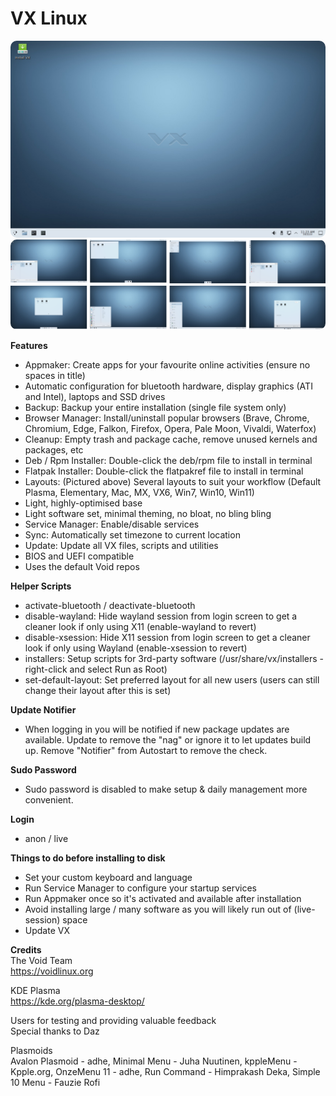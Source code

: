# VX Linux
<img src="https://github.com/VX-Linux/main/blob/main/vx-6.0.jpg" style="width:960px;border-radius:10px!important;">
<img src="https://github.com/VX-Linux/main/blob/main/vx-layouts.png" style="width:960px;border-radius:10px!important;">

**Features**
- Appmaker: Create apps for your favourite online activities (ensure no spaces in title)
- Automatic configuration for bluetooth hardware, display graphics (ATI and Intel), laptops and SSD drives
- Backup: Backup your entire installation (single file system only)
- Browser Manager: Install/uninstall popular browsers (Brave, Chrome, Chromium, Edge, Falkon, Firefox, Opera, Pale Moon, Vivaldi, Waterfox)
- Cleanup: Empty trash and package cache, remove unused kernels and packages, etc
- Deb / Rpm Installer: Double-click the deb/rpm file to install in terminal
- Flatpak Installer: Double-click the flatpakref file to install in terminal
- Layouts: (Pictured above) Several layouts to suit your workflow (Default Plasma, Elementary, Mac, MX, VX6, Win7, Win10, Win11)
- Light, highly-optimised base
- Light software set, minimal theming, no bloat, no bling bling
- Service Manager: Enable/disable services
- Sync: Automatically set timezone to current location
- Update: Update all VX files, scripts and utilities
- BIOS and UEFI compatible
- Uses the default Void repos

**Helper Scripts**
- activate-bluetooth / deactivate-bluetooth
- disable-wayland: Hide wayland session from login screen to get a cleaner look if only using X11 (enable-wayland to revert)
- disable-xsession: Hide X11 session from login screen to get a cleaner look if only using Wayland (enable-xsession to revert)
- installers: Setup scripts for 3rd-party software (/usr/share/vx/installers - right-click and select Run as Root)
- set-default-layout: Set preferred layout for all new users (users can still change their layout after this is set)

**Update Notifier**
- When logging in you will be notified if new package updates are available. Update to remove the "nag" or ignore it to let updates build up. Remove "Notifier" from Autostart to remove the check.

**Sudo Password**
- Sudo password is disabled to make setup & daily management more convenient. 

**Login**
- anon / live

**Things to do before installing to disk**
- Set your custom keyboard and language
- Run Service Manager to configure your startup services
- Run Appmaker once so it's activated and available after installation
- Avoid installing large / many software as you will likely run out of (live-session) space
- Update VX

**Credits**
<br>
The Void Team<br>
https://voidlinux.org

KDE Plasma<br>
https://kde.org/plasma-desktop/

Users for testing and providing valuable feedback<br>
Special thanks to Daz

Plasmoids<br>
Avalon Plasmoid - adhe, Minimal Menu - Juha Nuutinen, kppleMenu - Kpple.org, OnzeMenu 11 - adhe, Run Command - Himprakash Deka, Simple 10 Menu - Fauzie Rofi
